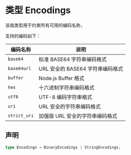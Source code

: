 # 类型 Encodings

该值类型用于约束所有可用的编码名称，

支持的编码如下：

编码名称      | 说明
-------------|---------------------------------
`base64`     | 标准 BASE64 字符串编码格式
`base64url`  | URL 安全的 BASE64 字符串编码格式
`buffer`     | Node.js Buffer 格式
`hex`        | 十六进制字符串编码格式
`utf8`       | UTF-8 编码字符串格式
`uri`        | URL 安全的字符串编码格式
`strict_uri` | 加强版 URL 安全的字符串编码格式

## 声明

```ts
type Encodings = BinaryEncodings | StringEncodings;
```
